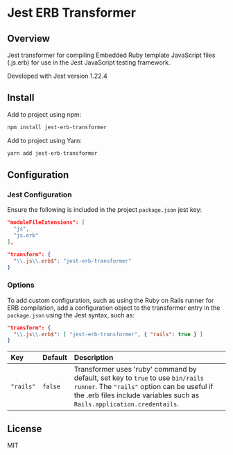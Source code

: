 # Jest ERB Transformer

## Overview 

Jest transformer for compiling Embedded Ruby template JavaScript files (.js.erb) for use in the Jest JavaScript testing framework.

Developed with Jest version 1.22.4

## Install

Add to project using npm:

```sh
npm install jest-erb-transformer
```

Add to project using Yarn:

```sh
yarn add jest-erb-transformer
```

## Configuration

### Jest Configuration

Ensure the following is included in the project ```package.json``` jest key:

```json
"moduleFileExtensions": [
  "js",
  "js.erb"
],
```

```json
"transform": {
  "\\.js\\.erb$": "jest-erb-transformer"
}
```

### Options

To add custom configuration, such as using the Ruby on Rails runner for ERB compilation, add a configuration object to the transformer entry in the ```package.json``` using the Jest syntax, such as:

```json
"transform": {
  "\\.js\\.erb$": [ "jest-erb-transformer", { "rails": true } ]
}
```


| Key | Default | Description |
| :--- | :--- | :--- |
| ```"rails"``` | ```false``` | Transformer uses 'ruby' command by default, set key to ```true``` to use ```bin/rails runner```. The ```"rails"``` option can be useful if the .erb files include variables such as ```Rails.application.credentails```.|


## License

MIT